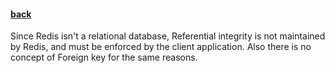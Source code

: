 #### [back](data_modeling_main.md)

Since Redis isn't a relational database, Referential integrity is not maintained by Redis, and must be enforced by the client application. Also there is no concept of Foreign key for the same reasons.
